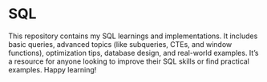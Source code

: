 # SQL
This repository contains my SQL learnings and implementations. It includes basic queries, advanced topics (like subqueries, CTEs, and window functions), optimization tips, database design, and real-world examples. It’s a resource for anyone looking to improve their SQL skills or find practical examples. Happy learning!
